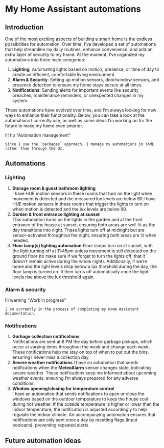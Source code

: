 # My Home Assistant automations

## Introduction
One of the most exciting aspects of building a smart home is the endless possibilities for automation. Over time, I’ve developed a set of automations that help streamline my daily routines, enhance convenience, and add an extra layer of security to my home. At the moment, I’ve organized my automations into three main categories:

1. **Lighting**: Automating lights based on motion, presence, or time of day to create an efficient, comfortable living environment.
2. **Alarm & Security**: Setting up motion sensors, door/window sensors, and presence detection to ensure my home stays secure at all times.
3. **Notifications**: Sending alerts for important events like security breaches, maintenance reminders, or unexpected changes in my system.

These automations have evolved over time, and I’m always looking for new ways to enhance their functionality. Below, you can take a look at the automations I currently use, as well as some ideas I’m working on for the future to make my home even smarter.

!!! tip "Automation management"

    Since I use the `packages` approach, I manage my automations in YAML rather than through the UI.

## Automations
### Lighting
1. **Storage room & guest bathroom lighting**  
I have HUE motion sensors in these rooms that turn on the light when movement is detected and the measured lux levels are below 60.I have HUE motion sensors in these rooms that trigger the lights to turn on when motion is detected and the lux levels are below 60.
2. **Garden & front entrance lighting at sunset**  
This automation turns on the lights in the garden and at the front entrance of the house at sunset, ensuring both areas are well-lit as the day transitions into night. These lights turn off at midnight but are sensor-activated throughout the night, ensuring both areas are lit when needed.
3. **Floor lamp(s) lighting automation**
Floor lamps turn on at sunset, with the light turning off at 11:45pm unless movement is still detected on the ground floor (to make sure if we forget to turn the lights off, that it doesn't remain active during the whole night). Additionally, if we’re home and the light levels drop below a lux threshold during the day, the floor lamp is turned on. It then turns off automatically once the light levels rise above the lux threshold again.

### Alarm & security
!!! warning "Work in progress"

    I am currently in the process of completing my Home Assistant documentation.

### Notifications
1. **Garbage collection notifications**  
Notifications are sent at 8 PM the day before garbage pickups, which occur at varying times throughout the week and change each week. These notifications help me stay on top of when to put out the bins, ensuring I never miss a collection day.
2. **Severe weather notifications**
I have an automation that sends notifications when the **MeteoAlarm** sensor changes state, indicating severe weather. These notifications keep me informed about upcoming weather events, ensuring I’m always prepared for any adverse conditions.
3. **Window opening/closing for temperature control**  
 I have an automation that sends notifications to open or close the windows based on the outdoor temperature to keep the house cool during hot weather. If the outside temperature is higher or lower than the indoor temperature, the notification is adjusted accordingly to help regulate the indoor climate. An accompanying automation ensures that notifications are only sent once a day by resetting flags (input booleans), preventing repeated alerts.

## Future automation ideas
